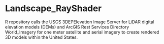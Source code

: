 # Landscape_RayShader
R repository calls the USGS 3DEPElevation Image Server for LiDAR digital elevation models (DEMs) and ArcGIS Rest Services Directory World_Imagery for one meter satellite and aerial imagery to create rendered 3D models within the United States.
